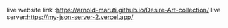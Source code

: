 live website link :https://arnold-maruti.github.io/Desire-Art-collection/
live server:https://my-json-server-2.vercel.app/
